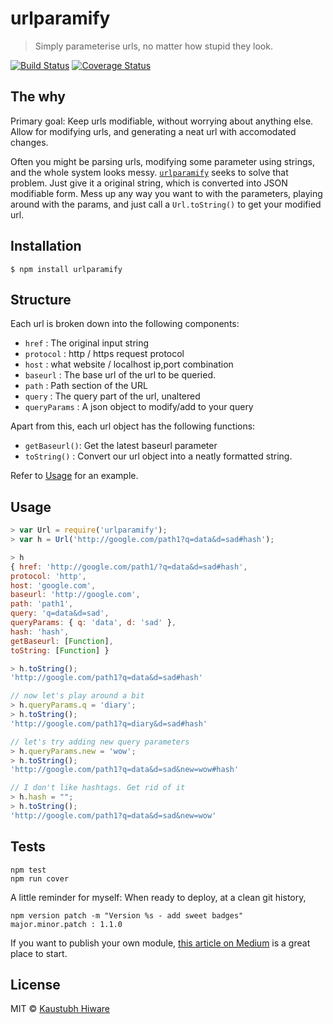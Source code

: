 # urlparamify

> Simply parameterise urls, no matter how stupid they look.

[![Build Status](https://travis-ci.org/kaustubhhiware/urlparamify.svg?branch=master)](https://travis-ci.org/kaustubhhiware/urlparamify) [![Coverage Status](https://coveralls.io/repos/github/kaustubhhiware/urlparamify/badge.svg?branch=master)](https://coveralls.io/github/kaustubhhiware/urlparamify?branch=master)

## The why

Primary goal: Keep urls modifiable, without worrying about anything else.
Allow for modifying urls, and generating a neat url with accomodated changes.

Often you might be parsing urls, modifying some parameter using strings,
and the whole system looks messy. [`urlparamify`](https://www.npmjs.com/package/urlparamify)
seeks to solve that problem. Just give it a original string, which is converted
into JSON modifiable form. Mess up any way you want to with the parameters,
playing around with the params, and just call a `Url.toString()` to get your modified url.

## Installation

    $ npm install urlparamify

## Structure

Each url is broken down into the following components:

* `href` : The original input string
* `protocol` : http / https request protocol
* `host` : what website / localhost ip,port combination
* `baseurl` : The base url of the url to be queried.
* `path` : Path section of the URL
* `query` : The query part of the url, unaltered
* `queryParams` : A json object to modify/add to your query

Apart from this, each url object has the following functions:

* `getBaseurl()`: Get the latest baseurl parameter
* `toString()` : Convert our url object into a neatly formatted string.

Refer to [Usage](#usage) for an example.

## Usage
```js
> var Url = require('urlparamify');
> var h = Url('http://google.com/path1?q=data&d=sad#hash');

> h
{ href: 'http://google.com/path1/?q=data&d=sad#hash',
protocol: 'http',
host: 'google.com',
baseurl: 'http://google.com',
path: 'path1',
query: 'q=data&d=sad',
queryParams: { q: 'data', d: 'sad' },
hash: 'hash',
getBaseurl: [Function],
toString: [Function] }

> h.toString();
'http://google.com/path1?q=data&d=sad#hash'

// now let's play around a bit
> h.queryParams.q = 'diary';
> h.toString();
'http://google.com/path1?q=diary&d=sad#hash'

// let's try adding new query parameters
> h.queryParams.new = 'wow';
> h.toString();
'http://google.com/path1?q=data&d=sad&new=wow#hash'

// I don't like hashtags. Get rid of it
> h.hash = "";
> h.toString();
'http://google.com/path1?q=data&d=sad&new=wow'
```

## Tests

    npm test
    npm run cover


 A little reminder for myself: When ready to deploy, at a clean git history,

    npm version patch -m "Version %s - add sweet badges"
    major.minor.patch : 1.1.0

If you want to publish your own module, [this article on Medium](https://medium.com/@jdaudier/how-to-create-and-publish-your-first-node-js-module-444e7585b738) is a great place to start.


## License

MIT © [Kaustubh Hiware](https://kaustubhhiware.github.io)
